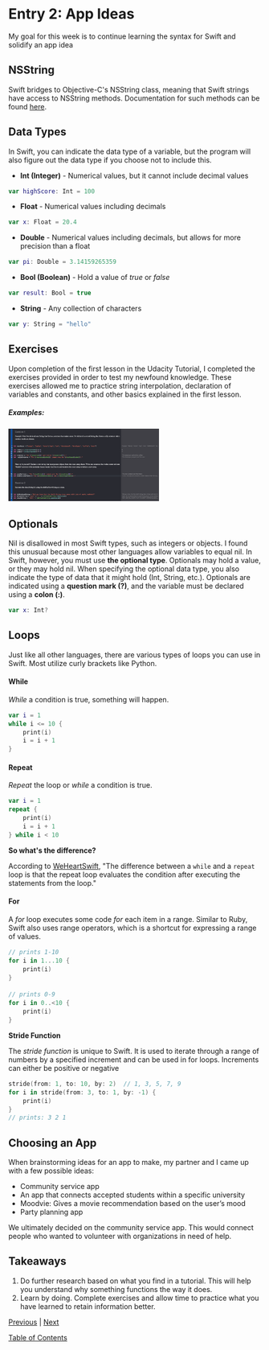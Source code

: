 # Entry 2: App Ideas

My goal for this week is to continue learning the syntax for Swift and solidify an app idea

## NSString

Swift bridges to Objective-C's NSString class, meaning that Swift strings have access to NSString methods. Documentation for such methods can be found [here](https://developer.apple.com/documentation/foundation/nsstring).

## Data Types

In Swift, you can indicate the data type of a variable, but the program will also figure out the data type if you choose not to include this.

- **Int (Integer)** - Numerical values, but it cannot include decimal values

```swift
var highScore: Int = 100
```

- **Float** - Numerical values including decimals

```swift
var x: Float = 20.4
```

- **Double** - Numerical values including decimals, but allows for more precision than a float

```swift
var pi: Double = 3.14159265359
```

- **Bool (Boolean)** - Hold a value of _true_ or _false_

```swift
var result: Bool = true
```

- **String** - Any collection of characters

```swift
var y: String = "hello"
```

## Exercises

Upon completion of the first lesson in the Udacity Tutorial, I completed the exercises provided in order to test my newfound knowledge. These exercises allowed me to practice string interpolation, declaration of variables and constants, and other basics explained in the first lesson.

##### Examples:

<img src="../images/02-excercises.png" style="width: 300px;" />

## Optionals

Nil is disallowed in most Swift types, such as integers or objects. I found this unusual because most other languages allow variables to equal nil. In Swift, however, you must use **the optional type**. Optionals may hold a value, or they may hold nil. When specifying the optional data type, you also indicate the type of data that it might hold (Int, String, etc.). Optionals are indicated using a **question mark (?)**, and the variable must be declared using a **colon (:)**.

```swift
var x: Int?
```

## Loops

Just like all other languages, there are various types of loops you can use in Swift. Most utilize curly brackets like Python.

#### While

_While_ a condition is true, something will happen.

```swift
var i = 1
while i <= 10 {
    print(i)
    i = i + 1
}
```

#### Repeat

_Repeat_ the loop or _while_ a condition is true.

```swift
var i = 1
repeat {
    print(i)
    i = i + 1
} while i < 10
```

**So what's the difference?**

According to [WeHeartSwift](https://www.weheartswift.com/loops/), "The difference between a `while` and a `repeat` loop is that the repeat loop evaluates the condition after executing the statements from the loop."

#### For

A _for_ loop executes some code _for_ each item in a range. Similar to Ruby, Swift also uses range operators, which is a shortcut for expressing a range of values.

```swift
// prints 1-10
for i in 1...10 {
    print(i)
}

// prints 0-9
for i in 0..<10 {
    print(i)
}
```

**Stride Function**

The _stride function_ is unique to Swift. It is used to iterate through a range of numbers by a specified increment and can be used in for loops. Increments can either be positive or negative

```swift
stride(from: 1, to: 10, by: 2)  // 1, 3, 5, 7, 9
for i in stride(from: 3, to: 1, by: -1) {
    print(i)
}
// prints: 3 2 1
```

## Choosing an App

When brainstorming ideas for an app to make, my partner and I came up with a few possible ideas:

- Community service app
- An app that connects accepted students within a specific university
- Moodvie: Gives a movie recommendation based on the user’s mood
- Party planning app

We ultimately decided on the community service app. This would connect people who wanted to volunteer with organizations in need of help.

## Takeaways

1. Do further research based on what you find in a tutorial. This will help you understand why something functions the way it does.
2. Learn by doing. Complete exercises and allow time to practice what you have learned to retain information better.

[Previous](entry01-research.md) | [Next](entry03-week3.md)

[Table of Contents](../README.md)
